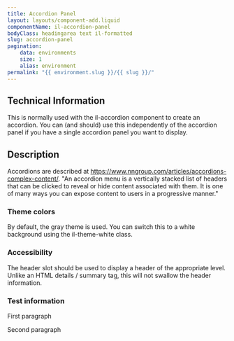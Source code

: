 ```yaml
---
title: Accordion Panel
layout: layouts/component-add.liquid
componentName: il-accordion-panel
bodyClass: headingarea text il-formatted
slug: accordion-panel
pagination:
    data: environments
    size: 1
    alias: environment
permalink: "{{ environment.slug }}/{{ slug }}/"
---
```

## Technical Information
This is normally used with the il-accordion component to create an accordion. You can (and should) use this independently of the accordion panel if you have a single accordion panel you want to display. 

## Description 
Accordions are described at https://www.nngroup.com/articles/accordions-complex-content/. "An accordion menu is a vertically stacked list of headers that can be clicked to reveal or hide content associated with them. It is one of many ways you can expose content to users in a progressive manner."

### Theme colors
By default, the gray theme is used. You can switch this to a white background using the il-theme-white class. 

### Accessibility
The header slot should be used to display a header of the appropriate level. Unlike an HTML details / summary tag, this will not swallow the header information. 

<div class="template-information" data-name="default">
        <h3 slot="header">Test information</h3>
        <p>First paragraph</p>
        <p>Second paragraph</p>
</div>

